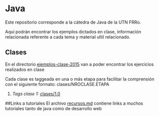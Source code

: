 # Java
Este repositorio corresponde a la cátedra de Java de la UTN FRRo.

Aquí podrán encontrar los ejemplos dictados en clase, información relacionada referente a cada tema y material ultil relacionado.


## Clases
En el directorio [ejemplos-clase-2015](./ejemplos-clase-2015/) van a poder encontrar los ejercicios realizados en clase

Cada clase es taggeada en una o más etapa para facilitar la comprensión con el siguiente formato: clases/NROCLASE.ETAPA
1. *Tags clase 1:* [clases/1.0](../../tree/clases/1.0/)


##Links a tutoriales
El archivo [recursos.md](./material/recursos.md) contiene links a muchos tutoriales tanto de java como de desarrollo web
